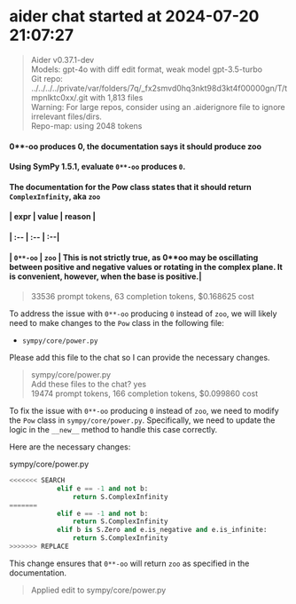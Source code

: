 
# aider chat started at 2024-07-20 21:07:27

> Aider v0.37.1-dev  
> Models: gpt-4o with diff edit format, weak model gpt-3.5-turbo  
> Git repo: ../../../../private/var/folders/7q/_fx2smvd0hq3nkt98d3kt4f00000gn/T/tmpnlktc0xx/.git with 1,813 files  
> Warning: For large repos, consider using an .aiderignore file to ignore irrelevant files/dirs.  
> Repo-map: using 2048 tokens  

#### 0**-oo produces 0, the documentation says it should produce zoo  
#### Using SymPy 1.5.1, evaluate `0**-oo` produces `0`.  
####   
#### The documentation for the Pow class states that it should return `ComplexInfinity`, aka `zoo`  
####   
#### | expr | value | reason |  
#### | :-- | :-- | :--|  
#### | `0**-oo` | `zoo` | This is not strictly true, as 0**oo may be oscillating between positive and negative values or rotating in the complex plane. It is convenient, however, when the base is positive.|  
####  
> 33536 prompt tokens, 63 completion tokens, $0.168625 cost  

To address the issue with `0**-oo` producing `0` instead of `zoo`, we will likely need to make changes to the `Pow` class in the following file:

- `sympy/core/power.py`

Please add this file to the chat so I can provide the necessary changes.

> sympy/core/power.py  
> Add these files to the chat? yes  
> 19474 prompt tokens, 166 completion tokens, $0.099860 cost  

To fix the issue with `0**-oo` producing `0` instead of `zoo`, we need to modify the `Pow` class in `sympy/core/power.py`. Specifically, we need to update the logic in the `__new__` method to handle this case correctly.

Here are the necessary changes:

sympy/core/power.py
```python
<<<<<<< SEARCH
            elif e == -1 and not b:
                return S.ComplexInfinity
=======
            elif e == -1 and not b:
                return S.ComplexInfinity
            elif b is S.Zero and e.is_negative and e.is_infinite:
                return S.ComplexInfinity
>>>>>>> REPLACE
```

This change ensures that `0**-oo` will return `zoo` as specified in the documentation.

> Applied edit to sympy/core/power.py  

